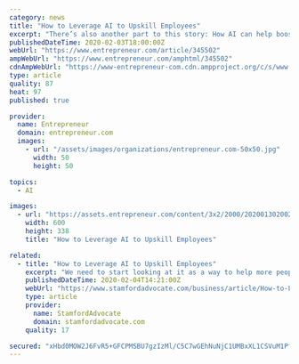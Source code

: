 ```yaml
---
category: news
title: "How to Leverage AI to Upskill Employees"
excerpt: "There’s also another part to this story: How AI can help boost the economy by improving how we learn. In 2018, 2.4 million STEM jobs in the U.S. went unfilled. That’s almost equal to the entire population of Los Angeles or Chicago. It’s a gap causing problems for employers trying to recruit and retain workers, whether in startups ..."
publishedDateTime: 2020-02-03T18:00:00Z
webUrl: "https://www.entrepreneur.com/article/345502"
ampWebUrl: "https://www.entrepreneur.com/amphtml/345502"
cdnAmpWebUrl: "https://www-entrepreneur-com.cdn.ampproject.org/c/s/www.entrepreneur.com/amphtml/345502"
type: article
quality: 87
heat: 97
published: true

provider:
  name: Entrepreneur
  domain: entrepreneur.com
  images:
    - url: "/assets/images/organizations/entrepreneur.com-50x50.jpg"
      width: 50
      height: 50

topics:
  - AI

images:
  - url: "https://assets.entrepreneur.com/content/3x2/2000/20200130200203-GettyImages-1128252197-crop.jpeg?width=600&crop=16:9"
    width: 600
    height: 338
    title: "How to Leverage AI to Upskill Employees"

related:
  - title: "How to Leverage AI to Upskill Employees"
    excerpt: "We need to start looking at it as a way to help more people, including professionals looking to pivot careers. How do we solve this hurdle and fill plug the pipeline? Artificial intelligence. We often discuss how AI can be used to help data efficiencies and process automation, but AI can also assist in personal tutoring to get people over the ..."
    publishedDateTime: 2020-02-04T14:21:00Z
    webUrl: "https://www.stamfordadvocate.com/business/article/How-to-Leverage-AI-to-Upskill-Employees-15026357.php"
    type: article
    provider:
      name: StamfordAdvocate
      domain: stamfordadvocate.com
    quality: 17

secured: "xHbd0MOW2J6FvR5+GFCPMSBU7gzIzMl/C5C7wGEhNuNjC1UMBxXL1CSVuM1Pf6KkFdykGfrYxVPsuzUFRPsz0Q+CmLi0OXc8epq15EZ3ZHPxJ5SKbSDPMrftU9LFDCPLAdoabCyuYhlhy+muE8rThcm6Zrt+2ieKzVkCBhadKhKkaxZ55MUyjkOjtEY739118C+GDnhw7GcRA/QpKeniSee+1f4fOg6YBIeyNggVLFPBTZAfs71cQZDm7v7eBV/cl3xZ84wyOND6E547wGTcPZPf6JJu2dei0LL7K8mXqmEj7FgP6u/UE5JatxcMxdhzyxbkDKox4RVbrobx0CvmAesIZIKWcfcSKuwoU3RIgdKfsWdDMYcylsY/qk6q6EaKpaucl8iLgaxz2JQNbOC2U7W1MXJ1bn6b3NPe/ssfiCSwi4VPCnevvsDnkgWiZp03xQm/VJTYoH03LJXxFYSRPKWaSTCqfsS3uWCJ9flesn0=;9Pe5J8aaMd19CqA3kDHqyw=="
---
```


